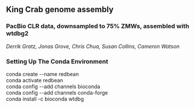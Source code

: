 ## King Crab genome assembly

### PacBio CLR data, downsampled to 75% ZMWs, assembled with wtdbg2

*Derrik Gratz, Jonas Grove, Chris Chua, Susan Collins, Cameron Watson*

### Setting Up The Conda Environment

conda create --name redbean  
conda activate redbean  
conda config --add channels bioconda  
conda config --add channels conda-forge  
conda install -c bioconda wtdbg  

